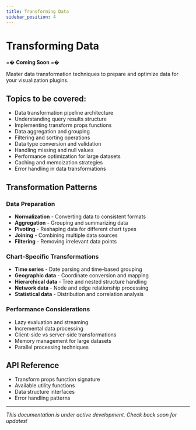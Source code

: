 ```yaml
---
title: Transforming Data
sidebar_position: 4
---
```


<!--
Licensed to the Apache Software Foundation (ASF) under one
or more contributor license agreements.  See the NOTICE file
distributed with this work for additional information
regarding copyright ownership.  The ASF licenses this file
to you under the Apache License, Version 2.0 (the
"License"); you may not use this file except in compliance
with the License.  You may obtain a copy of the License at

  http://www.apache.org/licenses/LICENSE-2.0

Unless required by applicable law or agreed to in writing,
software distributed under the License is distributed on an
"AS IS" BASIS, WITHOUT WARRANTIES OR CONDITIONS OF ANY
KIND, either express or implied.  See the License for the
specific language governing permissions and limitations
under the License.
-->

# Transforming Data

=� **Coming Soon** =�

Master data transformation techniques to prepare and optimize data for your visualization plugins.

## Topics to be covered:

- Data transformation pipeline architecture
- Understanding query results structure
- Implementing transform props functions
- Data aggregation and grouping
- Filtering and sorting operations
- Data type conversion and validation
- Handling missing and null values
- Performance optimization for large datasets
- Caching and memoization strategies
- Error handling in data transformations

## Transformation Patterns

### Data Preparation
- **Normalization** - Converting data to consistent formats
- **Aggregation** - Grouping and summarizing data
- **Pivoting** - Reshaping data for different chart types
- **Joining** - Combining multiple data sources
- **Filtering** - Removing irrelevant data points

### Chart-Specific Transformations
- **Time series** - Date parsing and time-based grouping
- **Geographic data** - Coordinate conversion and mapping
- **Hierarchical data** - Tree and nested structure handling
- **Network data** - Node and edge relationship processing
- **Statistical data** - Distribution and correlation analysis

### Performance Considerations
- Lazy evaluation and streaming
- Incremental data processing
- Client-side vs server-side transformations
- Memory management for large datasets
- Parallel processing techniques

## API Reference

- Transform props function signature
- Available utility functions
- Data structure interfaces
- Error handling patterns

---

*This documentation is under active development. Check back soon for updates!*
